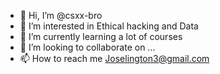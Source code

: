 - 👋 Hi, I’m @csxx-bro
- 👀 I’m interested in Ethical hacking and Data 
- 🌱 I’m currently learning a lot of courses 
- 💞️ I’m looking to collaborate on ...
- 📫 How to reach me Joselington3@gmail.com

<!---
brosjsy/brosjsy is a ✨ special ✨ repository because its `README.md` (this file) appears on your GitHub profile.
You can click the Preview link to take a look at your changes.
--->
